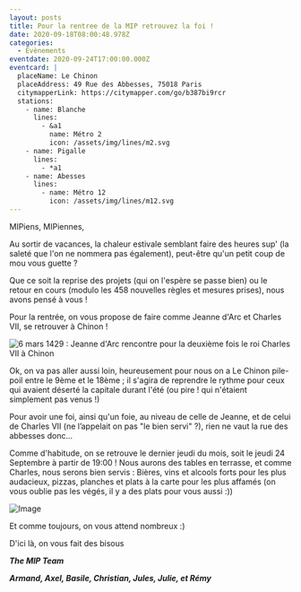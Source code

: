 ```yaml
---
layout: posts
title: Pour la rentree de la MIP retrouvez la foi !
date: 2020-09-18T08:00:48.978Z
categories:
  - Evènements
eventdate: 2020-09-24T17:00:00.000Z
eventcard: |
  placeName: Le Chinon
  placeAddress: 49 Rue des Abbesses, 75018 Paris
  citymapperLink: https://citymapper.com/go/b387bi9rcr
  stations:
    - name: Blanche
      lines:
        - &a1
          name: Métro 2
          icon: /assets/img/lines/m2.svg
    - name: Pigalle
      lines:
        - *a1
    - name: Abesses
      lines:
        - name: Métro 12
          icon: /assets/img/lines/m12.svg
---
```

<!--StartFragment-->

MIPiens, MIPiennes,

Au sortir de vacances, la chaleur estivale semblant faire des heures sup' (la saleté que l'on ne nommera pas également), peut-être qu'un petit coup de mou vous guette ?

Que ce soit la reprise des projets (qui on l'espère se passe bien) ou le retour en cours (modulo les 458 nouvelles règles et mesures prises), nous avons pensé à vous !

Pour la rentrée, on vous propose de faire comme Jeanne d'Arc et Charles VII, se retrouver à Chinon !

<!--StartFragment-->

![6 mars 1429 : Jeanne d'Arc rencontre pour la deuxième fois le roi Charles  VII à Chinon](https://www.france-pittoresque.com/IMG/jpg/Entrevue-Jeanne-Arc.jpg)

<!--EndFragment-->

Ok, on va pas aller aussi loin, heureusement pour nous on a Le Chinon pile-poil entre le 9ème et le 18ème ; il s'agira de reprendre le rythme pour ceux qui avaient déserté la capitale durant l'été (ou pire ! qui n'étaient simplement pas venus !)

Pour avoir une foi, ainsi qu'un foie, au niveau de celle de Jeanne, et de celui de Charles VII (ne l’appelait on pas "le bien servi" ?), rien ne vaut la rue des abbesses donc...

Comme d'habitude, on se retrouve le dernier jeudi du mois, soit le jeudi 24 Septembre à partir de 19:00 ! Nous aurons des tables en terrasse, et comme Charles, nous serons bien servis : Bières, vins et alcools forts pour les plus audacieux, pizzas, planches et plats à la carte pour les plus affamés (on vous oublie pas les végés, il y a des plats pour vous aussi :))

<!--StartFragment-->

![Image](https://i.4cdn.org/b/1600417038770.png)

<!--EndFragment-->

Et comme toujours, on vous attend nombreux :)

D'ici là, on vous fait des bisous

<!--StartFragment-->

***The MIP Team***

***Armand, Axel, Basile, Christian, Jules, Julie, et Rémy***

<!--EndFragment-->

<!--EndFragment-->